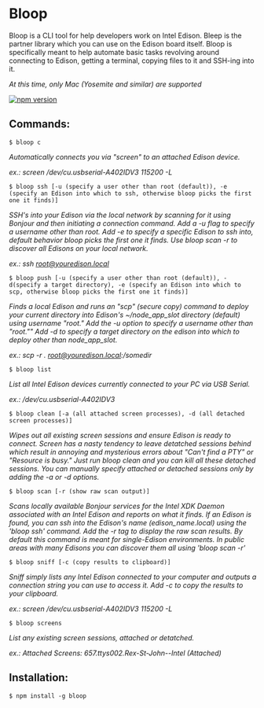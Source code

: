 # Bloop
Bloop is a CLI tool for help developers work on Intel Edison. Bleep is the partner library which you can use on the Edison board itself. Bloop is specifically meant to help automate basic tasks revolving around connecting to Edison, getting a terminal, copying files to it and SSH-ing into it.

*At this time, only Mac (Yosemite and similar) are supported*

[![npm version](https://badge.fury.io/js/bloop.svg)](http://badge.fury.io/js/bloop)

## Commands:

`$ bloop c`

*Automatically connects you via "screen" to an attached Edison device.*

*ex.: screen /dev/cu.usbserial-A402IDV3 115200 -L*

`$ bloop ssh [-u (specify a user other than root (default)), -e (specify an Edison into which to ssh, otherwise bloop picks the first one it finds)]`

*SSH's into your Edison via the local network by scanning for it using Bonjour and then initiating a connection command. Add a -u flag to specify a username other than root. Add -e to specify a specific Edison to ssh into, default behavior bloop picks the first one it finds. Use bloop scan -r to discover all Edisons on your local network.*

*ex.: ssh root@youredison.local*

`$ bloop push [-u (specify a user other than root (default)), -d(specify a target directory), -e (specify an Edison into which to scp, otherwise bloop picks the first one it finds)]`

*Finds a local Edison and runs an "scp" (secure copy) command to deploy your current directory into Edison's ~/node_app_slot directory (default) using username "root." Add the -u option to specify a username other than "root."" Add -d to specify a target directory on the edison into which to deploy other than node_app_slot.*

*ex.: scp -r . root@youredison.local:/somedir*

`$ bloop list`

*List all Intel Edison devices currently connected to your PC via USB Serial.*

*ex.: /dev/cu.usbserial-A402IDV3*

`$ bloop clean [-a (all attached screen processes), -d (all detached screen processes)]`

*Wipes out all existing screen sessions and ensure Edison is ready to connect. Screen has a nasty tendency to leave detatched sessions behind which result in annoying and mysterious errors about "Can't find a PTY" or "Resource is busy." Just run bloop clean and you can kill all these detached sessions. You can manually specify attached or detached sessions only by adding the -a or -d options.*

`$ bloop scan [-r (show raw scan output)]`

*Scans locally available Bonjour services for the Intel XDK Daemon associated with an Intel Edison and reports on what it finds. If an Edison is found, you can ssh into the
Edison's name (edison_name.local) using the 'bloop ssh' command. Add the -r tag to display the raw scan results. By default this command is meant for single-Edison environments. In public areas with many Edisons you can discover them all using 'bloop scan -r'*

`$ bloop sniff [-c (copy results to clipboard)]`

*Sniff simply lists any Intel Edison connected to your computer and outputs a connection
string you can use to access it. Add -c to copy the results to your clipboard.*

*ex.: screen /dev/cu.usbserial-A402IDV3 115200 -L*

`$ bloop screens`

*List any existing screen sessions, attached or detatched.*

*ex.: Attached Screens: 	657.ttys002.Rex-St-John--Intel	(Attached)*

## Installation:

`$ npm install -g bloop`

